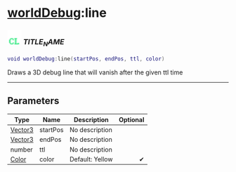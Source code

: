 # [worldDebug](../worlddebug/README.md):line

### <img src="../../.gitbook/assets/client.png" width="32" height="32" /> $TITLE_NAME$

```lua
void worldDebug:line(startPos, endPos, ttl, color)
```

Draws a 3D debug line that will vanish after the given ttl time<br>

-----------------
## Parameters

| Type   | Name | Description | Optional |
| ------ | ---- | ----------- | -------: |
| [Vector3](../vector3/README.md) | startPos | No description |  |
| [Vector3](../vector3/README.md) | endPos | No description |  |
| number | ttl | No description |  |
| [Color](../color/README.md) | color | Default: Yellow | ✔ |
